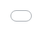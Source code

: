 # Высокопроизводительная анимация

Перейдём сразу к сути. Современные браузеры способны выполнять анимацию 
следующих четырех параметров с минимальной затратой ресурсов: **позиционирование**, 
**масштаб**, **вращение** и **изменение прозрачности**. Если вы хотите выполнить 
анимацию чего-либо ещё, делайте это *на свой страх и риск*, скорее всего таких 
желанных 60 кадров за секунду при этом не видать.

![рисунок][Дешевая анимация]

Взгляните на это замедленное видео-сравнение одной и той же анимации:

<iframe style="position:absolute;top:0;left:0;width:100%;height:100%;" src="//www.youtube.com/embed/-62uPWUxgcg?rel=0" allowfullscreen="" frameborder="0"></iframe>

На одном из видео она выполнена с помощью трансформации, на втором — нет. Вы 
сами видите какая при этом между ними разница, давайте же разберёмся в чём 
причина.

## От дерева документа к пикселям с помощью инструментов разработчика

Открыв временную шкалу в инструментах разработчика Chrome, вы должны увидеть 
схему вроде этой:

![скриншот][каскад в инструментах разработчика] 

*Кадровый режим инструментов разработчика Chrome. Чем выше в каскаде точка, с 
которой вы начинаете, тем больше работы выполняет браузер*

Ход работы браузера довольно прост: рассчитать стили, которые применяются для 
элементов (перерасчёт стилей), сгенерировать геометрию и расположение каждого 
элемента (структура), заполнить пиксели каждого элемента по [слоям][1] 
(настройка отрисовки и отрисовка) и выведение слоев на экран (комбинирование 
слоев).

Чтобы получить безупречно плавную анимацию, нужно свести работу к минимуму, 
лучший способ сделать это — изменять только те свойства, что затрагивают 
комбинирование —  `transform` и `opacity`. **Чем выше в каскаде точка, с которой 
вы начинаете, тем больший объем работы нужно проделать браузеру чтобы вывести 
пиксели на экран.**

> Этот совет является практически полностью кроссбраузерным. Chrome, Firefox, 
Safari и Opera выполняют аппаратное ускорение трансформаций и смены прозрачности. 
К сожалению, пока не ясно по каким критериям Internet Explorer 10+ определяет 
уместность аппаратного ускорения, однако будем надеяться что всё прояснится 
когда в IE11 будут введены средства разработчика F12.

## Анимация свойств структуры

При изменении элементов у браузера может возникнуть необходимость поработать над 
структурой, что включает в себя расчёт геометрии (размещения и размеров) 
элементов, на которых повлияли изменения. Если вы изменили один элемент, может 
потребоваться перерасчёт геометрии других элементов. Например, если изменить 
ширину элемента `<html>`, это может повлиять на любой из его дочерних элементов. 
Вследствие того как элементы перекрывают и влияют друг на друга, изменения вниз 
по дереву документа иногда могут привести к необходимости перерасчёта структуры 
вплоть до самой вершины.

Чем больше дерево видимых элементов, тем больше времени занимает выполнение 
расчётов структуры, так что лучше приложить все усилия для избежания анимации 
свойств, запускающих её перерасчёт.

> Вы храните состояние приложения в элементах `or` с классами? Когда эти 
элементы изменяются, браузеру может понадобиться провести перерасчёт стилей и 
структуры. Остерегайтесь случайных активаторов перерасчёта структуры в своих 
приложениях; они могут оказаться очень дорогими даже если анимация для них не 
выполняется!

Вот некоторые [наиболее популярные CSS-свойства][2], которые, при их изменении, 
запускают перерасчёт структуры:

**Стили, которые влияют на структуру**

<table>
<tr><td>width</td><td>height</td></tr>
<tr><td>padding</td><td>margin</td></tr>
<tr><td>display</td><td>border-width</td></tr>
<tr><td>border</td><td>top</td></tr>
<tr><td>position</td><td>font-size</td></tr>
<tr><td>float</td><td>text-align</td></tr>
<tr><td>overflow-y</td><td>font-weight</td></tr>
<tr><td>overflow</td><td>left</td></tr>
<tr><td>font-family</td><td>line-height</td></tr>
<tr><td>vertical-align</td><td>right</td></tr>
<tr><td>clear</td><td>white-space</td></tr>
<tr><td>bottom</td><td>min-height</td></tr>
</table>

Источник: [http://goo.gl/lPVJY6][3]

## Анимация свойств отрисовки

Изменение элемента также может активировать отрисовку, в большинстве случаев в 
современных браузерах она проводится программными средствами прорисовки. В 
зависимости от того, как элементы в вашем приложении сгруппированы по слоям, 
другие элементы кроме изменённого могут также нуждаться в отрисовке.

> Если вам не знакома концепция слоев, почитайте [введение в эту тему][4] от 
Тома Вильциуса (Tom Wiltzius).

Есть большое количество свойств, которые активируют отрисовку, вот самые 
популярные из них:

**Стили, которые влияют на отрисовку**

<table>
<tr><td>color</td><td>border-style</td></tr>
<tr><td>visibility</td><td>background</td></tr>
<tr><td>text-decoration</td><td>background-image</td></tr>
<tr><td>background-position</td><td>background-repeat</td></tr>
<tr><td>outline-color</td><td>outline</td></tr>
<tr><td>outline-style</td><td>border-radius</td></tr>
<tr><td>outline-width</td><td>box-shadow</td></tr>
<tr><td>background-size</td><td></td></tr>
</table>

Источник: [http://goo.gl/lPVJY6][5]

Если вы добавите анимацию для любого из вышеперечисленных свойств, элементы, 
которые она затронет, будут перерисованы и слои, к которым они относятся, будут 
загружены в графический процессор. Это обойдется особенно дорого на мобильных 
устройствах, где центральные процессоры намного менее мощные чем их аналоги на 
настольных компьютерах, следовательно, на работу по отрисовке требуется больше 
времени; кроме того, пропускная полоса между центральным и графическим 
процессором ограничена, так что загрузка текстур занимает много времени.

## Анимация свойств композиции

Существует одно CSS-свойство, которое иногда может не запускать отрисовку, хотя 
вы этого и ожидаете: прозрачность `opacity`. Изменения прозрачности могут 
обрабатываться графическим процессором в процессе компоновки путём отрисовки 
текстуры элемента с более низким значением альфа-фактора. Однако, чтобы это 
сработало, элемент должен быть **единственным на своем слое**. Если он размещён 
там в группе с другими элементами, изменение прозрачности графическим 
процессором приведёт к изменению (ненужному) и их прозрачности.

В браузерах Blink и WebKit создание нового слоя происходит для любого элемента, 
для которого применяется переход или анимация прозрачности с помощью CSS, однако 
многие разработчики используют `translateZ(0)` или `translate3d(0,0,0)` чтобы 
создать слой принудительно. Принудительное создание слоев гарантирует, что слой 
будет отрисован и готов к работе как только начнётся произведение анимации 
(создание и отрисовка слоя является нетривиальной операцией, которая может 
привести к задержке начала анимации) и что не возникнут никакие непредвиденные 
изменения его внешнего вида вследствие изменений сглаживания. С внедрением слоев, 
однако, нужно быть осторожным; если перестараться и создать [слишком много слоев, 
получите кучу мусора][6].

> В Chrome для некоренных слоев с прозрачностью используется [не субпиксельное, 
а полутоновое сглаживание][7], что может быть очень заметным, особенно при 
неожиданном изменении метода сглаживания. Если вы собираетесь перенести элемент 
на новый слой, не ждите начала анимации, сделайте это заранее.

Трансформация элемента сводится к изменениям его размещения, вращению или 
масштабированию. Анимация смены размещения часто выполняется путём указания 
свойств `left` и `top`. Проблема здесь в том, что, как показано выше, и `left` и 
`top` активируют операции по перерасчёту структуры, которые являются дорогими. 
Более удачное решение — использовать для элемента функцию `translate`, которая 
не запускает перерасчёт структуры.

> В Chrome Canary и Safari можно также выполнять анимацию фильтров, так как они 
выполняются вне основного потока, проходят ускорение и в общем работают очень 
хорошо. Однако, так как фильтры пока не поддерживаются в Internet Explorer и 
Firefox, их следует использовать с осторожностью.

## Императивная и декларативная анимация

Разработчикам часто приходится решать как именно добавлять анимацию: через 
JavaScript (императивно) или CSS (декларативно). У обеих способов есть за и 
против, давайте рассмотрим их подробнее:

### Императивная анимация

Главный плюс императивной анимации является в то же время и его главным минусом: 
она выполняется в основном потоке браузера с помощью JavaScript. Основной поток 
итак уже занят выполнением других скриптов JavaScript, вычислениями стилей, 
структуры и отрисовки. Часто в потоке возникают конфликтные ситуации. Это 
существенно повышает вероятность потери фреймов анимации, чего вы хотели бы в 
последнюю очередь.

Использование JavaScript для анимации даёт вам большую возможность контроля: 
операции запуска, приостановки, изменения направления, прерывания и отмены 
являются очень простыми. Некоторых эффектов вроде [параллакс][8]-прокрутки можно 
добиться только с помощью JavaScript.

### Декларативная анимация

Альтернативный подход предусматривает написание переходов и анимации в CSS. 
Главным его преимуществом является то, что у браузера есть возможность 
оптимизировать такую анимацию. При необходимости он может создать слои и 
выполнить некоторые операции вне основного потока, что как вы уже убедились, 
хорошо. Главным недостатком CSS-анимаций является нехватка выразительных 
возможностей анимации JavaScript. Комбинировать анимации в эффективный способ 
непросто, а это значит, что их создание становится сложным и подверженным 
погрешностям.

## Смотрим в будущее

По мере развития веб-стандартов некоторые ограничения в анимации уйдут в прошлое. 
Поступило предложение от Яна Воллика (Ian Vollick) из Google, который занимается 
исследованием концепции разрешения [выполнения JavaScript-анимации через 
работников][9], представляя анимацию, которая бы не активировала перерасчёт 
структуры или стилей.

Для тех, кто интересуется более декларативным подходом к анимации, была создана 
[спецификация по веб-анимации][10], о которой [много писал Джейк Арчибальд (Jake 
Archibald)][11].

## Заключение

Качественная анимация является ключом к безупречному опыту использования сети. 
Нужно всегда быть начеку, чтобы избежать анимации свойств, запускающих 
перерасчёт структуры или отрисовки, которые являются дорогими операциями и могут 
повлечь за собой пропуск кадров. Декларативная анимация является более 
предпочтительной, чем императивная, так как у браузера есть возможность 
оптимизировать её заранее.

На сегодня наиболее подходящими свойствами для анимации являются свойства 
трансформации, так как графический процессор может помочь с сопутствующими 
сложными задачами. Так что, когда это возможно, ограничьтесь анимацией 
следующего:

* прозрачности `opacity`
* перемещения `translate`
* вращения `rotate`
* масштабирования `scale`

В будущем, возможно, появятся новые методы анимации, которые позволят вам 
создавать столь же выразительные эффекты, что и через JavaScript, но при этом не 
загружать основной поток. Или же столь же щадящие к вычислительным ресурсам, как 
CSS, но лишенные ограничений данного метода. Но до того времени лучше 
планировать анимацию с мыслью о последующей корректной и гладкой работе.

## Использованные источники

* [Текущий статус анимированных свойств в веб][12].
* [Презентация Пола Айриша (Paul Irish) инструментов для производительности][13].
* [Введение в сглаживание][14]
* [Нам понадобится API побольше!][15]

[1]: http://www.html5rocks.com/en/tutorials/speed/layers/
[2]: https://docs.google.com/spreadsheet/pub?key=0ArK1Uipy0SbDdHVLc1ozTFlja1dhb25QNGhJMXN5MXc&single=true&gid=0&output=html
[3]: https://docs.google.com/spreadsheet/pub?key=0ArK1Uipy0SbDdHVLc1ozTFlja1dhb25QNGhJMXN5MXc&single=true&gid=0&output=html
[4]: http://www.html5rocks.com/en/tutorials/speed/layers/
[5]: https://docs.google.com/spreadsheet/pub?key=0ArK1Uipy0SbDdHVLc1ozTFlja1dhb25QNGhJMXN5MXc&single=true&gid=0&output=html
[6]: http://wesleyhales.com/blog/2013/10/26/Jank-Busting-Apples-Home-Page/
[7]: http://www.html5rocks.com/en/tutorials/internals/antialiasing-101/
[8]: http://www.html5rocks.com/en/tutorials/speed/parallax/
[9]: https://github.com/ianvollick/animation-proxy/blob/master/Explainer.md
[10]: http://dev.w3.org/fxtf/web-animations/
[11]: http://www.smashingmagazine.com/2013/03/04/animating-web-gonna-need-bigger-api/
[12]: http://www.chromestatus.com/metrics/css/animated
[13]: https://docs.google.com/presentation/d/19R_E5B__kdE55L1bTpS6IFKbYbHq-PQKKky4do5Yc6A/edit#slide=id.g105c64d69_170
[14]: http://www.html5rocks.com/en/tutorials/internals/antialiasing-101/
[15]: http://www.smashingmagazine.com/2013/03/04/animating-web-gonna-need-bigger-api/

[Дешевая анимация]: img/cheap-operations-ru.jpg
[каскад в инструментах разработчика]: img/devtools-waterfall-ru.jpg
